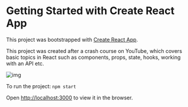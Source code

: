 # Getting Started with Create React App

This project was bootstrapped with [Create React App](https://github.com/facebook/create-react-app).

This project was created after a crash course on YouTube, which covers basic topics in React such as components, props, state, hooks, working with an API etc.

![img]("./outcome/Tracker-demo_backup.gif")

To run the project: `npm start`

Open [http://localhost:3000](http://localhost:3000) to view it in the browser.
